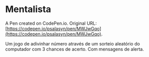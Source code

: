 # Mentalista

A Pen created on CodePen.io. Original URL: [https://codepen.io/psalasyn/pen/MWJwGqo](https://codepen.io/psalasyn/pen/MWJwGqo).

Um jogo de adivinhar número através de um sorteio aleatório do computador com 3 chances de acerto. Com mensagens de alerta.


